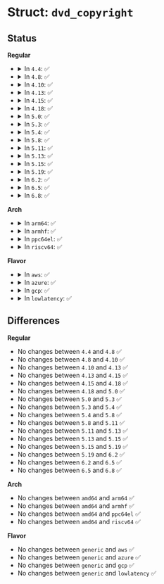 # Struct: <code>dvd_copyright</code>

## Status
<b>Regular</b>
<ul>
<li>
<details>
<summary>In <code>4.4</code>: ✅</summary>

```c
struct dvd_copyright {
    __u8 type;
    __u8 layer_num;
    __u8 cpst;
    __u8 rmi;
};
```
</details>
</li>
<li>
<details>
<summary>In <code>4.8</code>: ✅</summary>

```c
struct dvd_copyright {
    __u8 type;
    __u8 layer_num;
    __u8 cpst;
    __u8 rmi;
};
```
</details>
</li>
<li>
<details>
<summary>In <code>4.10</code>: ✅</summary>

```c
struct dvd_copyright {
    __u8 type;
    __u8 layer_num;
    __u8 cpst;
    __u8 rmi;
};
```
</details>
</li>
<li>
<details>
<summary>In <code>4.13</code>: ✅</summary>

```c
struct dvd_copyright {
    __u8 type;
    __u8 layer_num;
    __u8 cpst;
    __u8 rmi;
};
```
</details>
</li>
<li>
<details>
<summary>In <code>4.15</code>: ✅</summary>

```c
struct dvd_copyright {
    __u8 type;
    __u8 layer_num;
    __u8 cpst;
    __u8 rmi;
};
```
</details>
</li>
<li>
<details>
<summary>In <code>4.18</code>: ✅</summary>

```c
struct dvd_copyright {
    __u8 type;
    __u8 layer_num;
    __u8 cpst;
    __u8 rmi;
};
```
</details>
</li>
<li>
<details>
<summary>In <code>5.0</code>: ✅</summary>

```c
struct dvd_copyright {
    __u8 type;
    __u8 layer_num;
    __u8 cpst;
    __u8 rmi;
};
```
</details>
</li>
<li>
<details>
<summary>In <code>5.3</code>: ✅</summary>

```c
struct dvd_copyright {
    __u8 type;
    __u8 layer_num;
    __u8 cpst;
    __u8 rmi;
};
```
</details>
</li>
<li>
<details>
<summary>In <code>5.4</code>: ✅</summary>

```c
struct dvd_copyright {
    __u8 type;
    __u8 layer_num;
    __u8 cpst;
    __u8 rmi;
};
```
</details>
</li>
<li>
<details>
<summary>In <code>5.8</code>: ✅</summary>

```c
struct dvd_copyright {
    __u8 type;
    __u8 layer_num;
    __u8 cpst;
    __u8 rmi;
};
```
</details>
</li>
<li>
<details>
<summary>In <code>5.11</code>: ✅</summary>

```c
struct dvd_copyright {
    __u8 type;
    __u8 layer_num;
    __u8 cpst;
    __u8 rmi;
};
```
</details>
</li>
<li>
<details>
<summary>In <code>5.13</code>: ✅</summary>

```c
struct dvd_copyright {
    __u8 type;
    __u8 layer_num;
    __u8 cpst;
    __u8 rmi;
};
```
</details>
</li>
<li>
<details>
<summary>In <code>5.15</code>: ✅</summary>

```c
struct dvd_copyright {
    __u8 type;
    __u8 layer_num;
    __u8 cpst;
    __u8 rmi;
};
```
</details>
</li>
<li>
<details>
<summary>In <code>5.19</code>: ✅</summary>

```c
struct dvd_copyright {
    __u8 type;
    __u8 layer_num;
    __u8 cpst;
    __u8 rmi;
};
```
</details>
</li>
<li>
<details>
<summary>In <code>6.2</code>: ✅</summary>

```c
struct dvd_copyright {
    __u8 type;
    __u8 layer_num;
    __u8 cpst;
    __u8 rmi;
};
```
</details>
</li>
<li>
<details>
<summary>In <code>6.5</code>: ✅</summary>

```c
struct dvd_copyright {
    __u8 type;
    __u8 layer_num;
    __u8 cpst;
    __u8 rmi;
};
```
</details>
</li>
<li>
<details>
<summary>In <code>6.8</code>: ✅</summary>

```c
struct dvd_copyright {
    __u8 type;
    __u8 layer_num;
    __u8 cpst;
    __u8 rmi;
};
```
</details>
</li>
</ul>
<b>Arch</b>
<ul>
<li>
<details>
<summary>In <code>arm64</code>: ✅</summary>

```c
struct dvd_copyright {
    __u8 type;
    __u8 layer_num;
    __u8 cpst;
    __u8 rmi;
};
```
</details>
</li>
<li>
<details>
<summary>In <code>armhf</code>: ✅</summary>

```c
struct dvd_copyright {
    __u8 type;
    __u8 layer_num;
    __u8 cpst;
    __u8 rmi;
};
```
</details>
</li>
<li>
<details>
<summary>In <code>ppc64el</code>: ✅</summary>

```c
struct dvd_copyright {
    __u8 type;
    __u8 layer_num;
    __u8 cpst;
    __u8 rmi;
};
```
</details>
</li>
<li>
<details>
<summary>In <code>riscv64</code>: ✅</summary>

```c
struct dvd_copyright {
    __u8 type;
    __u8 layer_num;
    __u8 cpst;
    __u8 rmi;
};
```
</details>
</li>
</ul>
<b>Flavor</b>
<ul>
<li>
<details>
<summary>In <code>aws</code>: ✅</summary>

```c
struct dvd_copyright {
    __u8 type;
    __u8 layer_num;
    __u8 cpst;
    __u8 rmi;
};
```
</details>
</li>
<li>
<details>
<summary>In <code>azure</code>: ✅</summary>

```c
struct dvd_copyright {
    __u8 type;
    __u8 layer_num;
    __u8 cpst;
    __u8 rmi;
};
```
</details>
</li>
<li>
<details>
<summary>In <code>gcp</code>: ✅</summary>

```c
struct dvd_copyright {
    __u8 type;
    __u8 layer_num;
    __u8 cpst;
    __u8 rmi;
};
```
</details>
</li>
<li>
<details>
<summary>In <code>lowlatency</code>: ✅</summary>

```c
struct dvd_copyright {
    __u8 type;
    __u8 layer_num;
    __u8 cpst;
    __u8 rmi;
};
```
</details>
</li>
</ul>

## Differences
<b>Regular</b>
<ul>
<li>
No changes between <code>4.4</code> and <code>4.8</code> ✅
</li>
<li>
No changes between <code>4.8</code> and <code>4.10</code> ✅
</li>
<li>
No changes between <code>4.10</code> and <code>4.13</code> ✅
</li>
<li>
No changes between <code>4.13</code> and <code>4.15</code> ✅
</li>
<li>
No changes between <code>4.15</code> and <code>4.18</code> ✅
</li>
<li>
No changes between <code>4.18</code> and <code>5.0</code> ✅
</li>
<li>
No changes between <code>5.0</code> and <code>5.3</code> ✅
</li>
<li>
No changes between <code>5.3</code> and <code>5.4</code> ✅
</li>
<li>
No changes between <code>5.4</code> and <code>5.8</code> ✅
</li>
<li>
No changes between <code>5.8</code> and <code>5.11</code> ✅
</li>
<li>
No changes between <code>5.11</code> and <code>5.13</code> ✅
</li>
<li>
No changes between <code>5.13</code> and <code>5.15</code> ✅
</li>
<li>
No changes between <code>5.15</code> and <code>5.19</code> ✅
</li>
<li>
No changes between <code>5.19</code> and <code>6.2</code> ✅
</li>
<li>
No changes between <code>6.2</code> and <code>6.5</code> ✅
</li>
<li>
No changes between <code>6.5</code> and <code>6.8</code> ✅
</li>
</ul>
<b>Arch</b>
<ul>
<li>
No changes between <code>amd64</code> and <code>arm64</code> ✅
</li>
<li>
No changes between <code>amd64</code> and <code>armhf</code> ✅
</li>
<li>
No changes between <code>amd64</code> and <code>ppc64el</code> ✅
</li>
<li>
No changes between <code>amd64</code> and <code>riscv64</code> ✅
</li>
</ul>
<b>Flavor</b>
<ul>
<li>
No changes between <code>generic</code> and <code>aws</code> ✅
</li>
<li>
No changes between <code>generic</code> and <code>azure</code> ✅
</li>
<li>
No changes between <code>generic</code> and <code>gcp</code> ✅
</li>
<li>
No changes between <code>generic</code> and <code>lowlatency</code> ✅
</li>
</ul>
